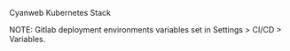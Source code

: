 Cyanweb Kubernetes Stack

NOTE: Gitlab deployment environments variables set in Settings > CI/CD > Variables.